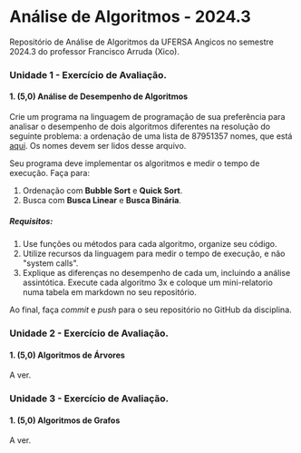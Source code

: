# Análise de Algoritmos - 2024.3
Repositório de Análise de Algoritmos da UFERSA Angicos no semestre 2024.3 do professor Francisco Arruda (Xico).

### Unidade 1 - Exercício de Avaliação.

#### 1. (5,0) Análise de Desempenho de Algoritmos

Crie um programa na linguagem de programação de sua preferência para analisar o desempenho de dois algoritmos diferentes na resolução do seguinte problema: a ordenação de uma lista de 87951357 nomes, que está [aqui](nomes_aa.csv). Os nomes devem ser lidos desse arquivo.

Seu programa deve implementar os algoritmos e medir o tempo de execução. Faça para:

1. Ordenação com **Bubble Sort** e **Quick Sort**.
2. Busca com **Busca Linear** e **Busca Binária**.

##### Requisitos:
1. Use funções ou métodos para cada algoritmo, organize seu código.
2. Utilize recursos da linguagem para medir o tempo de execução, e não "system calls".
3. Explique as diferenças no desempenho de cada um, incluindo a análise assintótica. Execute cada algoritmo 3x e coloque um mini-relatorio numa tabela em markdown no seu repositório.

Ao final, faça _commit_ e _push_ para o seu repositório no GitHub da disciplina.


### Unidade 2 - Exercício de Avaliação.

#### 1. (5,0) Algoritmos de Árvores

A ver.

### Unidade 3 - Exercício de Avaliação.

#### 1. (5,0) Algoritmos de Grafos

A ver.
